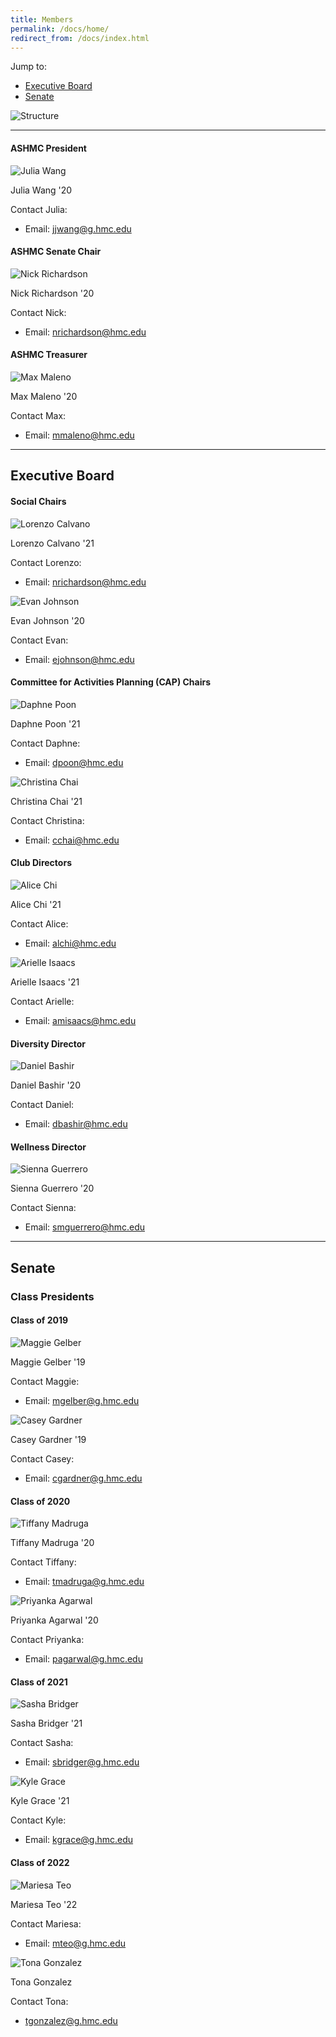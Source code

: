 ```yaml
---
title: Members
permalink: /docs/home/
redirect_from: /docs/index.html
---
```

<!---
TODO:
  - Finish adding all senate members
  - Instead of image for ASHMC Structure, they should be interactive html elements
    (so that I can click on a position and get taken there)
  - Add executive appointments
  - Add pictures (they are in /assets)
-->

Jump to:
  * [Executive Board](#executive-board)
  * [Senate](#senate)


![Structure]({{site.baseurl}}/assets/ASHMCStructure.png)

---

#### ASHMC President

![Julia Wang]({{site.baseurl}}/assets/JuliaWang.jpg)

Julia Wang '20

Contact Julia:
  * Email: jjwang@g.hmc.edu


#### ASHMC Senate Chair

![Nick Richardson]({{site.baseurl}}/assets/placeholder.jpg)

Nick Richardson '20

Contact Nick:
  * Email: nrichardson@hmc.edu

#### ASHMC Treasurer

![Max Maleno]({{site.baseurl}}/assets/placeholder.jpg)

Max Maleno '20

Contact Max:
  * Email: mmaleno@hmc.edu




---

## Executive Board


#### Social Chairs

![Lorenzo Calvano]({{site.baseurl}}/assets/placeholder.jpg)

Lorenzo Calvano '21

Contact Lorenzo:
  * Email: nrichardson@hmc.edu

![Evan Johnson]({{site.baseurl}}/assets/placeholder.jpg)

Evan Johnson '20

Contact Evan:
  * Email: [ejohnson@hmc.edu](mailto:ejohnson@hmc.edu)

#### Committee for Activities Planning (CAP) Chairs

![Daphne Poon]({{site.baseurl}}/assets/placeholder.jpg)

Daphne Poon '21

Contact Daphne:
  * Email: dpoon@hmc.edu

![Christina Chai]({{site.baseurl}}/assets/placeholder.jpg)

Christina Chai '21

Contact Christina:
  * Email: cchai@hmc.edu

#### Club Directors

![Alice Chi]({{site.baseurl}}/assets/placeholder.jpg)

Alice Chi '21

Contact Alice:
  * Email: alchi@hmc.edu

![Arielle Isaacs]({{site.baseurl}}/assets/placeholder.jpg)

Arielle Isaacs '21

Contact Arielle:
  * Email: amisaacs@hmc.edu

#### Diversity Director

![Daniel Bashir]({{site.baseurl}}/assets/placeholder.jpg)

Daniel Bashir '20

Contact Daniel:
  * Email: dbashir@hmc.edu

#### Wellness Director

![Sienna Guerrero]({{site.baseurl}}/assets/placeholder.jpg)

Sienna Guerrero '20

Contact Sienna:
  * Email: smguerrero@hmc.edu

---

## Senate

### Class Presidents

#### Class of 2019

![Maggie Gelber]({{site.baseurl}}/assets/placeholder.jpg)

Maggie Gelber '19

Contact Maggie:
  * Email: mgelber@g.hmc.edu

![Casey Gardner]({{site.baseurl}}/assets/placeholder.jpg)

Casey Gardner '19

Contact Casey:
  * Email: cgardner@g.hmc.edu

#### Class of 2020

![Tiffany Madruga]({{site.baseurl}}/assets/placeholder.jpg)

Tiffany Madruga '20

Contact Tiffany:
  * Email: tmadruga@g.hmc.edu

![Priyanka Agarwal]({{site.baseurl}}/assets/placeholder.jpg)

Priyanka Agarwal '20

Contact Priyanka:
  * Email: pagarwal@g.hmc.edu

#### Class of 2021

![Sasha Bridger]({{site.baseurl}}/assets/placeholder.jpg)

Sasha Bridger '21

Contact Sasha:
  * Email: sbridger@g.hmc.edu

![Kyle Grace]({{site.baseurl}}/assets/placeholder.jpg)

Kyle Grace '21

Contact Kyle:
  * Email: kgrace@g.hmc.edu

#### Class of 2022

![Mariesa Teo]({{site.baseurl}}/assets/placeholder.jpg)

Mariesa Teo '22

Contact Mariesa:
  * Email: mteo@g.hmc.edu

![Tona Gonzalez]({{site.baseurl}}/assets/placeholder.jpg)

Tona Gonzalez

Contact Tona:
  * tgonzalez@g.hmc.edu
